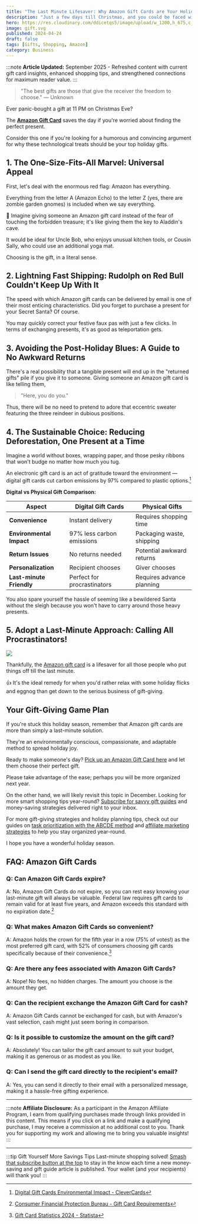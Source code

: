 ```yaml
---
title: "The Last Minute Lifesaver: Why Amazon Gift Cards are Your Holiday Hero"
description: "Just a few days till Christmas, and you could be faced with the unpleasant task of doing your shopping at the last minute."
hero: https://res.cloudinary.com/ddicetqs5/image/upload/w_1200,h_675,c_fill,f_auto,fl_force_strip,q_auto:best/v1758599572/wayfinder-images/imxqd68cvxjlb9yhhwhr
image: gift.svg
published: 2024-04-24
draft: false
tags: [Gifts, Shopping, Amazon]
category: Business
---
```


:::note
**Article Updated:** September 2025 - Refreshed content with current gift card insights, enhanced shopping tips, and strengthened connections for maximum reader value.
:::

> "The best gifts are those that give the receiver the freedom to choose." — Unknown

Ever panic-bought a gift at 11 PM on Christmas Eve?

The [**Amazon Gift Card**](https://amzn.to/48wgPwh) saves the day if you're worried about finding the perfect present.

Consider this one if you're looking for a humorous and convincing argument for why these technological treats should be your top holiday gifts.

## 1. The One-Size-Fits-All Marvel: Universal Appeal

First, let's deal with the enormous red flag: Amazon has everything.

Everything from the letter A (Amazon Echo) to the letter Z (yes, there are zombie garden gnomes) is included when we say everything.

🧠 Imagine giving someone an Amazon gift card instead of the fear of touching the forbidden treasure; it's like giving them the key to Aladdin's cave.

It would be ideal for Uncle Bob, who enjoys unusual kitchen tools, or Cousin Sally, who could use an additional yoga mat.

Choosing is the gift, in a literal sense.

## 2. Lightning Fast Shipping: Rudolph on Red Bull Couldn't Keep Up With It

The speed with which Amazon gift cards can be delivered by email is one of their most enticing characteristics. Did you forget to purchase a present for your Secret Santa? Of course.

You may quickly correct your festive faux pas with just a few clicks. In terms of exchanging presents, it's as good as teleportation gets.

## 3. Avoiding the Post-Holiday Blues: A Guide to No Awkward Returns

There's a real possibility that a tangible present will end up in the "returned gifts" pile if you give it to someone. Giving someone an Amazon gift card is like telling them,

> "Here, you do you."

Thus, there will be no need to pretend to adore that eccentric sweater featuring the three reindeer in dubious positions.

## 4. The Sustainable Choice: Reducing Deforestation, One Present at a Time

Imagine a world without boxes, wrapping paper, and those pesky ribbons that won't budge no matter how much you tug.

An electronic gift card is an act of gratitude toward the environment — digital gift cards cut carbon emissions by 97% compared to plastic options.[^1]

**Digital vs Physical Gift Comparison:**

| Aspect | Digital Gift Cards | Physical Gifts |
|--------|-------------------|----------------|
| **Convenience** | Instant delivery | Requires shopping time |
| **Environmental Impact** | 97% less carbon emissions | Packaging waste, shipping |
| **Return Issues** | No returns needed | Potential awkward returns |
| **Personalization** | Recipient chooses | Giver chooses |
| **Last-minute Friendly** | Perfect for procrastinators | Requires advance planning |

You also spare yourself the hassle of seeming like a bewildered Santa without the sleigh because you won't have to carry around those heavy presents.

## 5. Adopt a Last-Minute Approach: Calling All Procrastinators!

![](https://res.cloudinary.com/ddicetqs5/image/upload/f_auto,fl_force_strip,q_auto:best/v1758610440/wayfinder-images/dgtbybozluqycgaw80p6)

Thankfully, the [Amazon gift card](https://amzn.to/48wgPwh) is a lifesaver for all those people who put things off till the last minute.

👍 It's the ideal remedy for when you'd rather relax with some holiday flicks and eggnog than get down to the serious business of gift-giving.

## Your Gift-Giving Game Plan

If you're stuck this holiday season, remember that Amazon gift cards are more than simply a last-minute solution.

They're an environmentally conscious, compassionate, and adaptable method to spread holiday joy.

Ready to make someone's day? [Pick up an Amazon Gift Card here](https://amzn.to/48wgPwh) and let them choose their perfect gift.

Please take advantage of the ease; perhaps you will be more organized next year.

On the other hand, we will likely revisit this topic in December. Looking for more smart shopping tips year-round? [Subscribe for savvy gift guides](https://wayfinder.page/subscribe) and money-saving strategies delivered right to your inbox.

For more gift-giving strategies and holiday planning tips, check out our guides on [task prioritization with the ABCDE method](/posts/abcde-method) and [affiliate marketing strategies](/posts/affiliate-income) to help you stay organized year-round.

I hope you have a wonderful holiday season.

## FAQ: Amazon Gift Cards

### Q: Can Amazon Gift Cards expire?

A: No, Amazon Gift Cards do not expire, so you can rest easy knowing your last-minute gift will always be valuable. Federal law requires gift cards to remain valid for at least five years, and Amazon exceeds this standard with no expiration date.[^2]

### Q: What makes Amazon Gift Cards so convenient?

A: Amazon holds the crown for the fifth year in a row (75% of votes!) as the most preferred gift card, with 52% of consumers choosing gift cards specifically because of their convenience.[^3]

### Q: Are there any fees associated with Amazon Gift Cards?

A: Nope! No fees, no hidden charges. The amount you choose is the amount they get.

### Q: Can the recipient exchange the Amazon Gift Card for cash?

A: Amazon Gift Cards cannot be exchanged for cash, but with Amazon's vast selection, cash might just seem boring in comparison.

### Q: Is it possible to customize the amount on the gift card?

A: Absolutely! You can tailor the gift card amount to suit your budget, making it as generous or as modest as you like.

### Q: Can I send the gift card directly to the recipient's email?

A: Yes, you can send it directly to their email with a personalized message, making it a hassle-free gifting experience.

---

:::note
**Affiliate Disclosure:** As a participant in the Amazon Affiliate Program, I earn from qualifying purchases made through links provided in this content. This means if you click on a link and make a qualifying purchase, I may receive a commission at no additional cost to you. Thank you for supporting my work and allowing me to bring you valuable insights!
:::

---

:::tip Gift Yourself More Savings Tips
Last-minute shopping solved! [Smash that subscribe button at the top](https://wayfinder.page/subscribe) to stay in the know each time a new money-saving and gift guide article is published. Your wallet (and your recipients) will thank you!
:::

[^1]: [Digital Gift Cards Environmental Impact - CleverCards](https://www.clevercards.com/blog/the-climate-crisis-behind-plastic-cards)
[^2]: [Consumer Financial Protection Bureau - Gift Card Requirements](https://www.consumerfinance.gov/rules-policy/regulations/1005/20/)
[^3]: [Gift Card Statistics 2024 - Statista](https://www.statista.com/statistics/gift-cards/)
